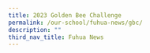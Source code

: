 ```yaml
---
title: 2023 Golden Bee Challenge
permalink: /our-school/fuhua-news/gbc/
description: ""
third_nav_title: Fuhua News
---
```

